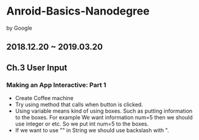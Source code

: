 # Anroid-Basics-Nanodegree
by Google
## 2018.12.20 ~ 2019.03.20

## Ch.3 User Input
### Making an App Interactive: Part 1
+ Create Coffee machine
+ Try using method that calls when button is clicked. 
+ Using variable means kind of using boxes. Such as putting information to the boxes.
For example We want information num=5 then we should use integer or etc. So we put int num=5 to the boxes.
+ If we want to use "" in String we should use backslash with \".